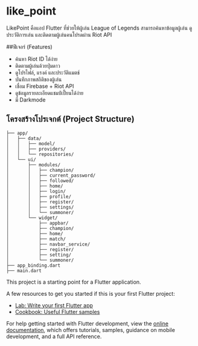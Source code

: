 # like_point

LikePoint คือแอป Flutter ที่ช่วยให้ผู้เล่น League of Legends สามารถค้นหาข้อมูลผู้เล่น ดูประวัติการเล่น และติดตามผู้เล่นคนโปรดผ่าน Riot API

##ฟีเจอร์ (Features)
- ค้นหา Riot ID ได้ง่าย
- ติดตามผู้เล่นด้วยปุ่มดาว
- ดูโปรไฟล์, แรงค์ และประวัติแมตช์
- บันทึกภาพสถิติของผู้เล่น
- เชื่อม Firebase + Riot API
- ดูข้อมูลรายละเอียดแชมป์เปี้ยนได้ง่าย
- มี Darkmode

## โครงสร้างโปรเจกต์ (Project Structure)
```
├── app/
│   ├── data/
│   │   ├── model/
│   │   ├── providers/
│   │   └── repositories/
│   └── ui/
│       ├── modules/
│       │   ├── champion/
│       │   ├── current_password/
│       │   ├── followed/
│       │   ├── home/
│       │   ├── login/
│       │   ├── profile/
│       │   ├── register/
│       │   ├── settings/
│       │   └── summoner/
│       └── widget/
│           ├── appbar/
│           ├── champion/
│           ├── home/
│           ├── match/
│           ├── navbar_service/
│           ├── register/
│           ├── setting/
│           └── summoner/
├── app_binding.dart
├── main.dart
```
This project is a starting point for a Flutter application.


A few resources to get you started if this is your first Flutter project:

- [Lab: Write your first Flutter app](https://docs.flutter.dev/get-started/codelab)
- [Cookbook: Useful Flutter samples](https://docs.flutter.dev/cookbook)

For help getting started with Flutter development, view the
[online documentation](https://docs.flutter.dev/), which offers tutorials,
samples, guidance on mobile development, and a full API reference.
